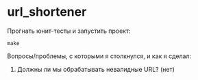 # url_shortener

Прогнать юнит-тесты и запустить проект:
```shell
make
```

Вопросы/проблемы, с которыми я столкнулся, и как я сделал:
1) Должны ли мы обрабатывать невалидные URL? (нет)
